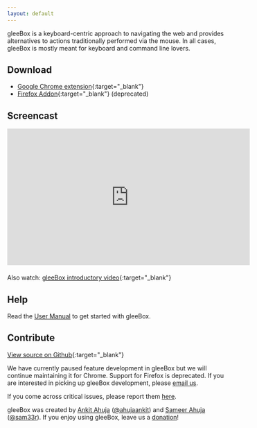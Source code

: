 ```yaml
---
layout: default
---
```


gleeBox is a keyboard-centric approach to navigating the web and provides alternatives to actions traditionally performed via the mouse. In all cases, gleeBox is mostly meant for keyboard and command line lovers.

## Download

- [Google Chrome extension](https://chrome.google.com/extensions/detail/miinkdcjglbkbanpkghnkgkgbamdkgji){:target="_blank"}
- [Firefox Addon](https://addons.mozilla.org/en-US/firefox/addon/59191){:target="_blank"} (deprecated)

## Screencast

<div style="text-align: center; margin-bottom: 20px">
<iframe width="560" height="315" src="https://www.youtube.com/embed/QKYdmNHZhIE" frameborder="0" allowfullscreen></iframe>
</div>

Also watch: [gleeBox introductory video](http://vimeo.com/7987369){:target="_blank"}

## Help
Read the [User Manual](manual) to get started with gleeBox.

## Contribute

[View source on Github](https://github.com/glee/glee){:target="_blank"}

We have currently paused feature development in gleeBox but we will continue maintaining it for Chrome. Support for Firefox is deprecated. If you are interested in picking up gleeBox development, please [email us](gleebox+ahuja.ankit@gmail.com).

If you come across critical issues, please report them [here](https://github.com/glee/glee/issues).

gleeBox was created by [Ankit Ahuja](http://ankitahuja.com) ([@ahujaankit](http://twitter.com/ahujaankit)) and [Sameer Ahuja](http://sameerahuja.com) ([@sam33r](http://twitter.com/sam33r)). If you enjoy using gleeBox, leave us a [donation](https://www.paypal.com/cgi-bin/webscr)!

